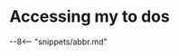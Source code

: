 <!-- SPDX-License-Identifier: CC-BY-4.0 -->
<!-- Copyright Contributors to the ODPi Egeria project. -->

# Accessing my to dos



--8<-- "snippets/abbr.md"
